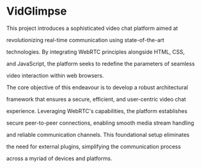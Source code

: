 ﻿# VidGlimpse
This project introduces a sophisticated video chat platform aimed at 

revolutionizing real-time communication using state-of-the-art 

technologies. By integrating WebRTC principles alongside HTML, CSS, 

and JavaScript, the platform seeks to redefine the parameters of seamless 

video interaction within web browsers.

The core objective of this endeavour is to develop a robust architectural 

framework that ensures a secure, efficient, and user-centric video chat 

experience. Leveraging WebRTC's capabilities, the platform establishes 

secure peer-to-peer connections, enabling smooth media stream handling 

and reliable communication channels. This foundational setup eliminates 

the need for external plugins, simplifying the communication process 

across a myriad of devices and platforms.

